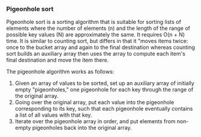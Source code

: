 ### Pigeonhole sort
Pigeonhole sort is a sorting algorithm that is suitable for sorting lists of elements where the number of elements (n) and the length of the range of possible key values (N) are approximately the same. It requires O(n + N) time. It is similar to counting sort, but differs in that it "moves items twice: once to the bucket array and again to the final destination whereas counting sort builds an auxiliary array then uses the array to compute each item's final destination and move the item there.

The pigeonhole algorithm works as follows:
1. Given an array of values to be sorted, set up an auxiliary array of initially empty "pigeonholes," one pigeonhole for each key through the range of the original array.
2. Going over the original array, put each value into the pigeonhole corresponding to its key, such that each pigeonhole eventually contains a list of all values with that key.
3. Iterate over the pigeonhole array in order, and put elements from non-empty pigeonholes back into the original array.